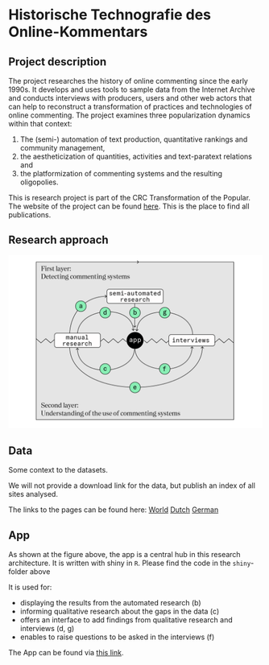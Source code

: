 # Historische Technografie des Online-Kommentars

## Project description

The project researches the history of online commenting since the early 1990s. It develops and uses tools to sample data from the Internet Archive and conducts interviews with producers, users and other web actors that can help to reconstruct a transformation of practices and technologies of online commenting. The project examines three popularization dynamics within that context:

1. The (semi-) automation of text production, quantitative rankings and community management,
2. the aestheticization of quantities, activities and text-paratext relations and
3. the platformization of commenting systems and the resulting oligopolies.

This is research project is part of the CRC Transformation of the Popular. The website of the project can be found [here](https://sfb1472.uni-siegen.de/forschung/popularisierung/historische-technografie-des-online-kommentars). This is the place to find all publications.

## Research approach

![figure showing the research appreach](images/research-approach.png)

## Data

Some context to the datasets.

We will not provide a download link for the data, but publish an index of all sites analysed.

The links to the pages can be found here:
[World](data/links/world-analysed-sites.csv)
[Dutch](data/links/nl-analysed-sites.csv)
[German](data/links/de-analysed-sites.csv)

## App

As shown at the figure above, the app is a central hub in this research architecture. It is written with shiny in `R`. Please find the code in the `shiny`-folder above

It is used for:
- displaying the results from the automated research (b)
- informing qualitative research about the gaps in the data (c)
- offers an interface to add findings from qualitative research and interviews (d, g)
- enables to raise questions to be asked in the interviews (f)

The App can be found via [this link](https://shiny.sfb1472.uni-siegen.de/b03-commenting-museum/).